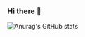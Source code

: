 ### Hi there 👋

![Anurag's GitHub stats](https://github-readme-stats.vercel.app/api?username=anuraghazra&show_icons=true&theme=highcontras)








